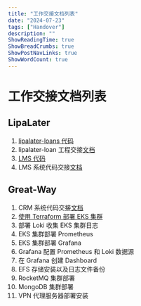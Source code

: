 ```yaml
---
title: "工作交接文档列表"
date: "2024-07-23"
tags: ["Handover"]
description: ""
ShowReadingTime: true
ShowBreadCrumbs: true
ShowPostNavLinks: true
ShowWordCount: true
---
```


# 工作交接文档列表

## LipaLater

1. [lipalater-loans 代码](https://github.com/NileTradeX/lipalater-loans)
2. lipalater-loan 工程交接[文档](https://niletradex.github.io/posts/zh/lipalater-loans/)
3. [LMS 代码](https://github.com/NileTradeX/loan-management)
4. LMS 系统代码交接[文档](https://niletradex.github.io/posts/zh/loan-management/)

## Great-Way

1. CRM 系统代码交接[文档](https://niletradex.github.io/posts/zh/crm/)
2. [使用 Terraform 部署 EKS 集群](https://niletradex.github.io/posts/zh/eks/)
3. 部署 Loki 收集 EKS 集群日志
4. EKS 集群部署 Prometheus 
5. EKS 集群部署 Grafana
6. Grafana 配置 Prometheus 和 Loki 数据源
7. 在 Grafana 创建 Dashboard
8. EFS 存储安装以及日志文件备份
9. RocketMQ 集群部署
10. MongoDB 集群部署
11. VPN 代理服务器部署安装